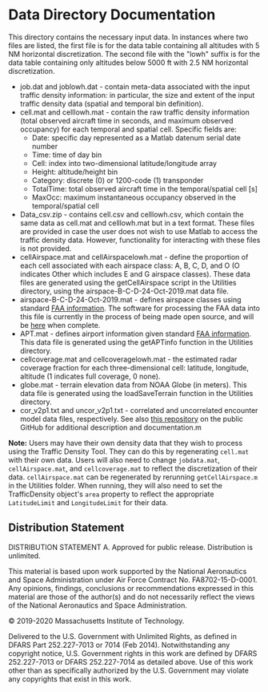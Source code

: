 # Data Directory Documentation

This directory contains the necessary input data. In instances where two files are listed, the first file is for the data table containing all altitudes with 5 NM horizontal discretization. The second file with the "lowh" suffix is for the data table containing only altitudes below 5000 ft with 2.5 NM horizontal discretization.

* job.dat and joblowh.dat - contain meta-data associated with the input traffic density information: in particular, the size and extent of the input traffic density data (spatial and temporal bin definition).
* cell.mat and celllowh.mat - contain the raw traffic density information (total observed aircraft time in seconds, and maximum observed occupancy) for each temporal and spatial cell. Specific fields are:
    * Date: specific day represented as a Matlab datenum serial date number
    * Time: time of day bin
    * Cell: index into two-dimensional latitude/longitude array
    * Height: altitude/height bin
    * Category: discrete (0) or 1200-code (1) transponder
    * TotalTime: total observed aircraft time in the temporal/spatial cell [s]
    * MaxOcc: maximum instantaneous occupancy observed in the temporal/spatial cell
* Data_csv.zip - contains cell.csv and celllowh.csv, which contain the same data as cell.mat and celllowh.mat but in a text format. These files are provided in case the user does not wish to use Matlab to access the traffic density data. However, functionality for interacting with these files is not provided.
* cellAirspace.mat and cellAirspacelowh.mat - define the proportion of each cell associated with each airspace class: A, B, C, D, and O (O indicates Other which includes E and G airspace classes). These data files are generated using the getCellAirspace script in the Utilities directory, using the airspace-B-C-D-24-Oct-2019.mat data file.
* airspace-B-C-D-24-Oct-2019.mat - defines airspace classes using standard [FAA information](https://www.faa.gov/air_traffic/flight_info/aeronav/aero_data/NASR_Subscription/). The software for processing the FAA data into this file is currently in the process of being made open source, and will be [here](https://github.com/Airspace-Encounter-Models/em-core/tree/master/matlab/utilities-1stparty) when complete.
* APT.mat - defines airport information given standard [FAA information](https://www.faa.gov/air_traffic/flight_info/aeronav/aero_data/NASR_Subscription/). This data file is generated using the getAPTinfo function in the Utilities directory.
* cellcoverage.mat and cellcoveragelowh.mat - the estimated radar coverage fraction for each three-dimensional cell: latitude, longitude, altitude (1 indicates full coverage, 0 none).
* globe.mat - terrain elevation data from NOAA Globe (in meters). This data file is generated using the loadSaveTerrain function in the Utilities directory.
* cor_v2p1.txt and uncor_v2p1.txt - correlated and uncorrelated encounter model data files, respectively. See also [this repository](https://github.com/Airspace-Encounter-Models/em-model-manned-bayes) on the public GitHub for additional description and documentation.m

**Note:** Users may have their own density data that they wish to process using the Traffic Density Tool. They can do this by regenerating `cell.mat` with their own data. Users will also need to change `jobdata.mat`, `cellAirspace.mat`, and `cellcoverage.mat` to reflect the discretization of their data. `cellAirspace.mat` can be regenerated by rerunning `getCellAirspace.m` in the Utilities folder. When running, they will also need to set the TrafficDensity object's `area` property to reflect the appropriate `LatitudeLimit` and `LongitudeLimit` for their data.

## <a name="diststatement"></a> Distribution Statement
DISTRIBUTION STATEMENT A. Approved for public release. Distribution is unlimited.

This material is based upon work supported by the National Aeronautics and Space Administration under Air Force Contract No. FA8702-15-D-0001. Any opinions, findings, conclusions or recommendations expressed in this material are those of the author(s) and do not necessarily reflect the views of the National Aeronautics and Space Administration.

© 2019-2020 Massachusetts Institute of Technology.

Delivered to the U.S. Government with Unlimited Rights, as defined in DFARS Part 252.227-7013 or 7014 (Feb 2014). Notwithstanding any copyright notice, U.S. Government rights in this work are defined by DFARS 252.227-7013 or DFARS 252.227-7014 as detailed above. Use of this work other than as specifically authorized by the U.S. Government may violate any copyrights that exist in this work.
